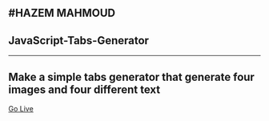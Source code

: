 #HAZEM MAHMOUD
---
## JavaScript-Tabs-Generator
---
Make a simple tabs generator that generate four images and four different text
---
<a href='[https://main--fabulous-truffle-45798a.netlify.app/](https://main--storied-marshmallow-213702.netlify.app/)https://main--storied-marshmallow-213702.netlify.app/'>Go Live</a>
